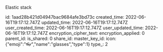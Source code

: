 Elastic stack

id: 1aad28b421d04947bac9684afe3bd73c
created_time: 2022-06-16T19:17:12.747Z
updated_time: 2022-06-16T19:17:12.747Z
user_created_time: 2022-06-16T19:17:12.747Z
user_updated_time: 2022-06-16T19:17:12.747Z
encryption_cipher_text: 
encryption_applied: 0
parent_id: 
is_shared: 0
share_id: 
master_key_id: 
icon: {"emoji":"👓","name":"glasses","type":1}
type_: 2